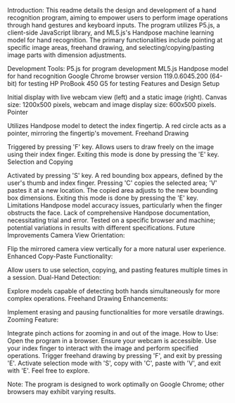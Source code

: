 Introduction:
This readme details the design and development of a hand recognition program, aiming to empower users to perform image operations through hand gestures and keyboard inputs. The program utilizes P5.js, a client-side JavaScript library, and ML5.js's Handpose machine learning model for hand recognition. The primary functionalities include pointing at specific image areas, freehand drawing, and selecting/copying/pasting image parts with dimension adjustments.
 

Development Tools:
P5.js for program development
ML5.js Handpose model for hand recognition
Google Chrome browser version 119.0.6045.200 (64-bit) for testing
HP ProBook 450 G5 for testing
Features and Design
Setup

Initial display with live webcam view (left) and a static image (right).
Canvas size: 1200x500 pixels, webcam and image display size: 600x500 pixels.
Pointer

Utilizes Handpose model to detect the index fingertip.
A red circle acts as a pointer, mirroring the fingertip's movement.
Freehand Drawing

Triggered by pressing 'F' key.
Allows users to draw freely on the image using their index finger.
Exiting this mode is done by pressing the 'E' key.
Selection and Copying

Activated by pressing 'S' key.
A red bounding box appears, defined by the user's thumb and index finger.
Pressing 'C' copies the selected area; 'V' pastes it at a new location.
The copied area adjusts to the new bounding box dimensions.
Exiting this mode is done by pressing the 'E' key.
Limitations
Handpose model accuracy issues, particularly when the finger obstructs the face.
Lack of comprehensive Handpose documentation, necessitating trial and error.
Tested on a specific browser and machine; potential variations in results with different specifications.
Future Improvements
Camera View Orientation:

Flip the mirrored camera view vertically for a more natural user experience.
Enhanced Copy-Paste Functionality:

Allow users to use selection, copying, and pasting features multiple times in a session.
Dual-Hand Detection:

Explore models capable of detecting both hands simultaneously for more complex operations.
Freehand Drawing Enhancements:

Implement erasing and pausing functionalities for more versatile drawings.
Zooming Feature:

Integrate pinch actions for zooming in and out of the image.
How to Use:
Open the program in a browser.
Ensure your webcam is accessible.
Use your index finger to interact with the image and perform specified operations.
Trigger freehand drawing by pressing 'F', and exit by pressing 'E'.
Activate selection mode with 'S', copy with 'C', paste with 'V', and exit with 'E'.
Feel free to explore.

Note: The program is designed to work optimally on Google Chrome; other browsers may exhibit varying results.






